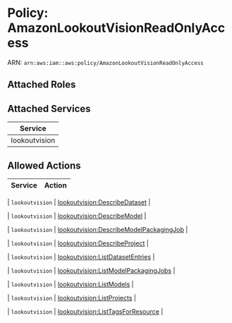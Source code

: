 # Policy: AmazonLookoutVisionReadOnlyAccess

ARN: `arn:aws:iam::aws:policy/AmazonLookoutVisionReadOnlyAccess`

## Attached Roles

## Attached Services

| Service |
|---------|
| lookoutvision |

## Allowed Actions

| Service | Action |
|:-------:|--------|

| `lookoutvision` | [lookoutvision:DescribeDataset](../actions.md#lookoutvision:describedataset) |

| `lookoutvision` | [lookoutvision:DescribeModel](../actions.md#lookoutvision:describemodel) |

| `lookoutvision` | [lookoutvision:DescribeModelPackagingJob](../actions.md#lookoutvision:describemodelpackagingjob) |

| `lookoutvision` | [lookoutvision:DescribeProject](../actions.md#lookoutvision:describeproject) |

| `lookoutvision` | [lookoutvision:ListDatasetEntries](../actions.md#lookoutvision:listdatasetentries) |

| `lookoutvision` | [lookoutvision:ListModelPackagingJobs](../actions.md#lookoutvision:listmodelpackagingjobs) |

| `lookoutvision` | [lookoutvision:ListModels](../actions.md#lookoutvision:listmodels) |

| `lookoutvision` | [lookoutvision:ListProjects](../actions.md#lookoutvision:listprojects) |

| `lookoutvision` | [lookoutvision:ListTagsForResource](../actions.md#lookoutvision:listtagsforresource) |

